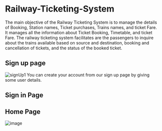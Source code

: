 # Railway-Ticketing-System

The main objective of the Railway Ticketing System is to manage the details of Booking, Station names, Ticket purchases, Trains names, and ticket Fare. It manages all the information about Ticket Booking, Timetable, and ticket Fare. The railway ticketing system facilitates are the passengers to inquire about the trains available based on source and destination, booking and cancellation of tickets, and the status of the booked ticket.

<h2>Sign up page</h2>

![signUp1](https://user-images.githubusercontent.com/100506477/208818431-b5873ebf-bb97-451f-8c9a-47ce93d38120.png)
You can create your account from our sign up page by giving some user details.

<h2>Sign in Page</h2>




<h2>Home Page</h2>

![image](https://user-images.githubusercontent.com/100506477/208820326-42620e74-4ae5-4176-8c0f-de14a92fd3e4.png)

